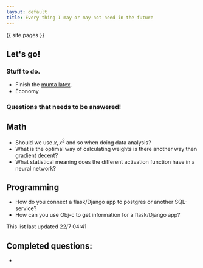 ```yaml
---
layout: default
title: Every thing I may or may not need in the future
---
```


{{ site.pages }}


## Let's go!

### Stuff to do.

* Finish the [munta latex](https://www.sharelatex.com/project/592edbf359a8a3210557fb14).<br/>
* Economy



### Questions that needs to be answered!
## Math
* Should we use $x, x^{2}$ and so when doing data analysis?
* What is the optimal way of calculating weights is there another way then gradient decent?
* What statistical meaning does the different activation function have in a neural network?
## Programming
* How do you connect a flask/Django app to postgres or another SQL-service?
* How can you use Obj-c to get information for a flask/Django app?

This list last updated 22/7 04:41

## Completed questions:
*
